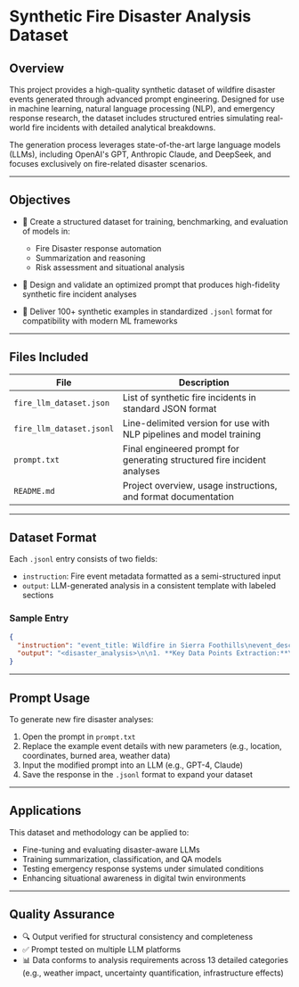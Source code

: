 # Synthetic Fire Disaster Analysis Dataset

## Overview

This project provides a high-quality synthetic dataset of wildfire disaster events generated through advanced prompt engineering. Designed for use in machine learning, natural language processing (NLP), and emergency response research, the dataset includes structured entries simulating real-world fire incidents with detailed analytical breakdowns.

The generation process leverages state-of-the-art large language models (LLMs), including OpenAI's GPT, Anthropic Claude, and DeepSeek, and focuses exclusively on fire-related disaster scenarios.

---

## Objectives

- 📌 Create a structured dataset for training, benchmarking, and evaluation of models in:

  - Fire Disaster response automation
  - Summarization and reasoning
  - Risk assessment and situational analysis

- 🧠 Design and validate an optimized prompt that produces high-fidelity synthetic fire incident analyses

- 📂 Deliver 100+ synthetic examples in standardized `.jsonl` format for compatibility with modern ML frameworks

---

## Files Included

| File                     | Description                                                              |
| ------------------------ | ------------------------------------------------------------------------ |
| `fire_llm_dataset.json`  | List of synthetic fire incidents in standard JSON format                 |
| `fire_llm_dataset.jsonl` | Line-delimited version for use with NLP pipelines and model training     |
| `prompt.txt`             | Final engineered prompt for generating structured fire incident analyses |
| `README.md`              | Project overview, usage instructions, and format documentation           |

---

## Dataset Format

Each `.jsonl` entry consists of two fields:

- `instruction`: Fire event metadata formatted as a semi-structured input
- `output`: LLM-generated analysis in a consistent template with labeled sections

### Sample Entry

```json
{
  "instruction": "event_title: Wildfire in Sierra Foothills\nevent_description: ...",
  "output": "<disaster_analysis>\n\n1. **Key Data Points Extraction:**\n   - Event Title: Wildfire in Sierra Foothills\n   - Disaster Type: Wildfire\n   - ...\n</disaster_analysis>"
}
```

---

## Prompt Usage

To generate new fire disaster analyses:

1. Open the prompt in `prompt.txt`
2. Replace the example event details with new parameters (e.g., location, coordinates, burned area, weather data)
3. Input the modified prompt into an LLM (e.g., GPT-4, Claude)
4. Save the response in the `.jsonl` format to expand your dataset

---

## Applications

This dataset and methodology can be applied to:

- Fine-tuning and evaluating disaster-aware LLMs
- Training summarization, classification, and QA models
- Testing emergency response systems under simulated conditions
- Enhancing situational awareness in digital twin environments

---

## Quality Assurance

- 🔍 Output verified for structural consistency and completeness
- ✅ Prompt tested on multiple LLM platforms
- 📊 Data conforms to analysis requirements across 13 detailed categories (e.g., weather impact, uncertainty quantification, infrastructure effects)
